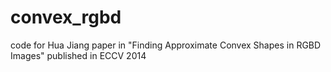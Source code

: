 # convex_rgbd

code for Hua Jiang paper in "Finding Approximate Convex Shapes in RGBD Images" published in ECCV 2014
